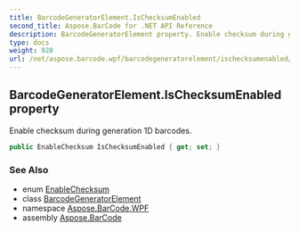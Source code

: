```yaml
---
title: BarcodeGeneratorElement.IsChecksumEnabled
second_title: Aspose.BarCode for .NET API Reference
description: BarcodeGeneratorElement property. Enable checksum during generation 1D barcodes
type: docs
weight: 920
url: /net/aspose.barcode.wpf/barcodegeneratorelement/ischecksumenabled/
---
```

## BarcodeGeneratorElement.IsChecksumEnabled property

Enable checksum during generation 1D barcodes.

```csharp
public EnableChecksum IsChecksumEnabled { get; set; }
```

### See Also

* enum [EnableChecksum](../../../aspose.barcode.generation/enablechecksum/)
* class [BarcodeGeneratorElement](../)
* namespace [Aspose.BarCode.WPF](../../../aspose.barcode.wpf/)
* assembly [Aspose.BarCode](../../../)



